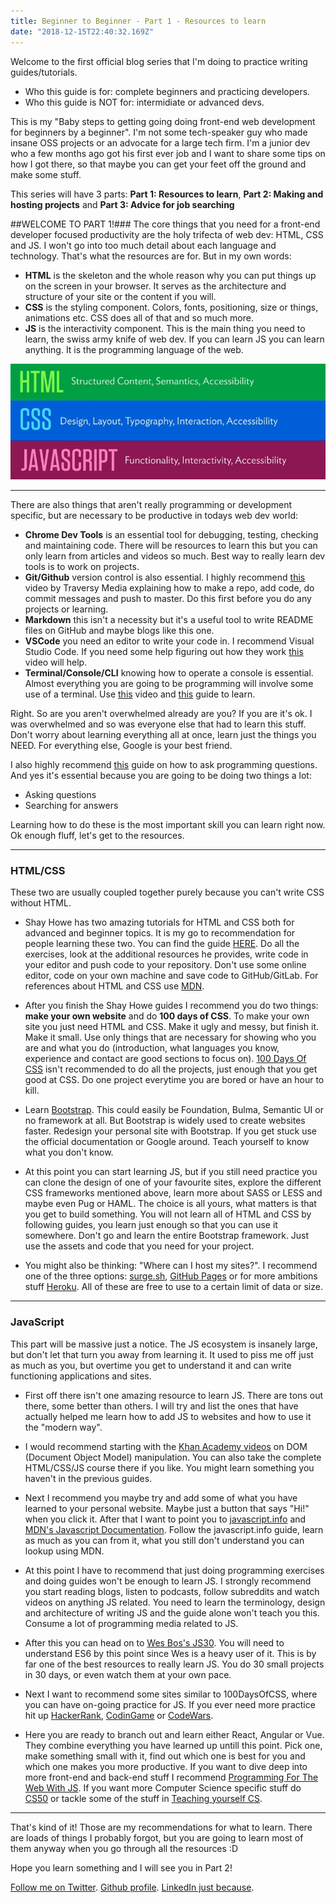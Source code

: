 ```yaml
---
title: Beginner to Beginner - Part 1 - Resources to learn
date: "2018-12-15T22:40:32.169Z"
---
```


Welcome to the first official blog series that I'm doing to practice writing guides/tutorials.

  * Who this guide is for: complete beginners and practicing developers.
  * Who this guide is NOT for: intermidiate or advanced devs.

This is my "Baby steps to getting going doing front-end web development for beginners by a beginner". I'm not some
tech-speaker guy who made insane OSS projects or an advocate for a large tech firm. I'm a junior dev who a few months
ago got his first ever job and I want to share some tips on how I got there, so that maybe you can get your feet off
the ground and make some stuff.

This series will have 3 parts: **Part 1: Resources to learn**, **Part 2: Making and hosting projects** and
**Part 3: Advice for job searching**

##WELCOME TO PART 1!###
The core things that you need for a front-end developer focused productivity are the holy trifecta of web dev: HTML, CSS
and JS. I won't go into too much detail about each language and technology. That's what the resources are for. But in my
own words:

* **HTML** is the skeleton and the whole reason why you can put things up on the screen in your browser. It serves
as the architecture and structure of your site or the content if you will.
* **CSS** is the styling component. Colors, fonts, positioning, size or things, animations etc. CSS does all of that and
so much more.
* **JS** is the interactivity component. This is the main thing you need to learn, the swiss army knife of web dev. If you
can learn JS you can learn anything. It is the programming language of the web.

![HTML, CSS and JS](1.PNG)

---

There are also things that aren't really programming or development specific, but are necessary to be productive in todays
web dev world:

* **Chrome Dev Tools** is an essential tool for debugging, testing, checking and maintaining code. There will be resources to learn this
but you can only learn from articles and videos so much. Best way to really learn dev tools is to work on projects.
* **Git/Github** version control is also essential. I highly recommend [this](https://www.youtube.com/watch?v=SWYqp7iY_Tc) video
by Traversy Media explaining how to make a repo, add code, do commit messages and push to master. Do this first before
you do any projects or learning.
* **Markdown** this isn't a necessity but it's a useful tool to write README files on GitHub and maybe blogs like this one.
* **VSCode** you need an editor to write your code in. I recommend Visual Studio Code. If you need some help figuring out
how they work [this](https://www.youtube.com/watch?v=fnPhJHN0jTE) video will help.
* **Terminal/Console/CLI** knowing how to operate a console is essential. Almost everything you are going to be programming
will involve some use of a terminal. Use [this](https://youtu.be/Xm790AkFeK4) video and [this](https://www.learnenough.com/command-line-tutorial) guide to learn.

Right. So are you aren't overwhelmed already are you? If you are it's ok. I was overwhelmed and so was everyone else that had
to learn this stuff. Don't worry about learning everything all at once, learn just the things you NEED. For everything else,
Google is your best friend.

I also highly recommend [this](https://codingkilledthecat.wordpress.com/2012/06/26/how-to-ask-for-programming-help/)
guide on how to ask programming questions. And yes it's essential because you are going to be doing two things a lot:

* Asking questions
* Searching for answers

Learning how to do these is the most important skill you can learn right now. Ok enough fluff, let's get to the resources.

---

### HTML/CSS ###

These two are usually coupled together purely because you can't write CSS without HTML.

* Shay Howe has two amazing tutorials for HTML and CSS both for advanced and beginner topics. It is my go to recommendation
for people learning these two. You can find the guide [HERE](https://learn.shayhowe.com/). Do all the exercises, look at
the additional resources he provides, write code in your editor and push code to your repository. Don't use some online
editor, code on your own machine and save code to GitHub/GitLab. For references about HTML and CSS use [MDN](https://developer.mozilla.org/en-US/docs).

* After you finish the Shay Howe guides I recommend you do two things: **make your own website** and do **100 days of CSS**. To make
your own site you just need HTML and CSS. Make it ugly and messy, but finish it. Make it small. Use only things that are
necessary for showing who you are and what you do (introduction, what languages you know, experience and contact are good sections
to focus on). [100 Days Of CSS](https://100dayscss.com/) isn't recommended to do all the projects, just enough that you get good at CSS.
Do one project everytime you are bored or have an hour to kill.

* Learn [Bootstrap](https://getbootstrap.com/). This could easily be Foundation, Bulma, Semantic UI or no framework at all.
But Bootstrap is widely used to create websites faster. Redesign your personal site with Bootstrap. If you get stuck use the
official documentation or Google around. Teach yourself to know what you don't know.

* At this point you can start learning JS, but if you still need practice you can clone the design of one of your favourite sites,
explore the different CSS frameworks mentioned above, learn more about SASS or LESS and maybe even Pug or HAML. The choice is
all yours, what matters is that you get to build something. You will not learn all of HTML and CSS by following guides, you learn
just enough so that you can use it somewhere. Don't go and learn the entire Bootstrap framework. Just use the assets and code
that you need for your project.

* You might also be thinking: "Where can I host my sites?". I recommend one of the three options: [surge.sh](https://surge.sh/),
[GitHub Pages](https://pages.github.com/) or for more ambitions stuff [Heroku](https://www.heroku.com/). All of these are free
to use to a certain limit of data or size.

---

### JavaScript ###

This part will be massive just a notice. The JS ecosystem is insanely large, but don't let that turn you away from learning it.
It used to piss me off just as much as you, but overtime you get to understand it and can write functioning applications and sites.

* First off there isn't one amazing resource to learn JS. There are tons out there, some better than others. I will try and list
the ones that have actually helped me learn how to add JS to websites and how to use it the "modern way".

* I would recommend starting with the [Khan Academy videos](https://www.khanacademy.org/computing/computer-programming/html-css-js)
on DOM (Document Object Model) manipulation. You can also take the complete HTML/CSS/JS course there if you like. You might learn
something you haven't in the previous guides.

* Next I recommend you maybe try and add some of what you have learned to your personal website. Maybe just a button that says "Hi!"
when you click it. After that I want to point you to [javascript.info](https://javascript.info/) and
[MDN's Javascript Documentation](https://developer.mozilla.org/en-US/docs/Web/JavaScript). Follow the javascript.info guide, learn as
much as you can from it, what you still don't understand you can lookup using MDN.

* At this point I have to recommend that just doing programming exercises and doing guides won't be enough to learn JS. I strongly
recommend you start reading blogs, listen to podcasts, follow subreddits and watch videos on anything JS related. You need to learn
the terminology, design and architecture of writing JS and the guide alone won't teach you this. Consume a lot of programming media
related to JS.

* After this you can head on to [Wes Bos's JS30](https://javascript30.com/). You will need to understand ES6 by this point since
Wes is a heavy user of it. This is by far one of the best resources to really learn JS. You do 30 small projects in 30 days, or even watch them at your own
pace.

* Next I want to recommend some sites similar to 100DaysOfCSS, where you can have on-going practice for JS. If you ever need more
practice hit up [HackerRank](https://www.hackerrank.com/), [CodinGame](https://www.codingame.com/) or [CodeWars](https://www.codewars.com/users/sign_in).

* Here you are ready to branch out and learn either React, Angular or Vue. They combine everything you have learned up untill this point. Pick one,
make something small with it, find out which one is best for you and which one makes you more productive. If you want to dive deep into more front-end
and back-end stuff I recommend [Programming For The Web With JS](https://www.edx.org/course/programming-web-javascript-pennx-sd4x).
If you want more Computer Science specific stuff do [CS50](https://www.edx.org/course/cs50s-introduction-computer-science-harvardx-cs50x) or
tackle some of the stuff in [Teaching yourself CS](https://teachyourselfcs.com).

---

That's kind of it! Those are my recommendations for what to learn. There are loads of things I probably forgot, but you are going to learn most
of them anyway when you go through all the resources :D

Hope you learn something and I will see you in Part 2!

[Follow me on Twitter](https://twitter.com/zasuh_).
[Github profile](https://github.com/zasuh).
[LinkedIn just because](https://www.linkedin.com/in/zasuhadolnik/).
